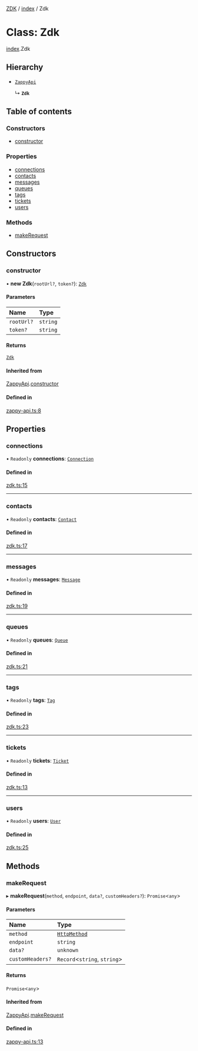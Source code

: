 [ZDK](../README.md) / [index](../modules/index.md) / Zdk

# Class: Zdk

[index](../modules/index.md).Zdk

## Hierarchy

- [`ZappyApi`](index.ZappyApi.md)

  ↳ **`Zdk`**

## Table of contents

### Constructors

- [constructor](index.Zdk.md#constructor)

### Properties

- [connections](index.Zdk.md#connections)
- [contacts](index.Zdk.md#contacts)
- [messages](index.Zdk.md#messages)
- [queues](index.Zdk.md#queues)
- [tags](index.Zdk.md#tags)
- [tickets](index.Zdk.md#tickets)
- [users](index.Zdk.md#users)

### Methods

- [makeRequest](index.Zdk.md#makerequest)

## Constructors

### constructor

• **new Zdk**(`rootUrl?`, `token?`): [`Zdk`](index.Zdk.md)

#### Parameters

| Name | Type |
| :------ | :------ |
| `rootUrl?` | `string` |
| `token?` | `string` |

#### Returns

[`Zdk`](index.Zdk.md)

#### Inherited from

[ZappyApi](index.ZappyApi.md).[constructor](index.ZappyApi.md#constructor)

#### Defined in

[zappy-api.ts:8](https://github.com/innovtech-developers/zdk/blob/e93f80c6da43b38f329b603694abcf30af4f5a5d/src/zappy-api.ts#L8)

## Properties

### connections

• `Readonly` **connections**: [`Connection`](lib.Connection.md)

#### Defined in

[zdk.ts:15](https://github.com/innovtech-developers/zdk/blob/e93f80c6da43b38f329b603694abcf30af4f5a5d/src/zdk.ts#L15)

___

### contacts

• `Readonly` **contacts**: [`Contact`](lib.Contact.md)

#### Defined in

[zdk.ts:17](https://github.com/innovtech-developers/zdk/blob/e93f80c6da43b38f329b603694abcf30af4f5a5d/src/zdk.ts#L17)

___

### messages

• `Readonly` **messages**: [`Message`](lib.Message.md)

#### Defined in

[zdk.ts:19](https://github.com/innovtech-developers/zdk/blob/e93f80c6da43b38f329b603694abcf30af4f5a5d/src/zdk.ts#L19)

___

### queues

• `Readonly` **queues**: [`Queue`](lib.Queue.md)

#### Defined in

[zdk.ts:21](https://github.com/innovtech-developers/zdk/blob/e93f80c6da43b38f329b603694abcf30af4f5a5d/src/zdk.ts#L21)

___

### tags

• `Readonly` **tags**: [`Tag`](lib.Tag.md)

#### Defined in

[zdk.ts:23](https://github.com/innovtech-developers/zdk/blob/e93f80c6da43b38f329b603694abcf30af4f5a5d/src/zdk.ts#L23)

___

### tickets

• `Readonly` **tickets**: [`Ticket`](lib.Ticket.md)

#### Defined in

[zdk.ts:13](https://github.com/innovtech-developers/zdk/blob/e93f80c6da43b38f329b603694abcf30af4f5a5d/src/zdk.ts#L13)

___

### users

• `Readonly` **users**: [`User`](lib.User.md)

#### Defined in

[zdk.ts:25](https://github.com/innovtech-developers/zdk/blob/e93f80c6da43b38f329b603694abcf30af4f5a5d/src/zdk.ts#L25)

## Methods

### makeRequest

▸ **makeRequest**(`method`, `endpoint`, `data?`, `customHeaders?`): `Promise`\<`any`\>

#### Parameters

| Name | Type |
| :------ | :------ |
| `method` | [`HttpMethod`](../modules/index.md#httpmethod) |
| `endpoint` | `string` |
| `data?` | `unknown` |
| `customHeaders?` | `Record`\<`string`, `string`\> |

#### Returns

`Promise`\<`any`\>

#### Inherited from

[ZappyApi](index.ZappyApi.md).[makeRequest](index.ZappyApi.md#makerequest)

#### Defined in

[zappy-api.ts:13](https://github.com/innovtech-developers/zdk/blob/e93f80c6da43b38f329b603694abcf30af4f5a5d/src/zappy-api.ts#L13)
